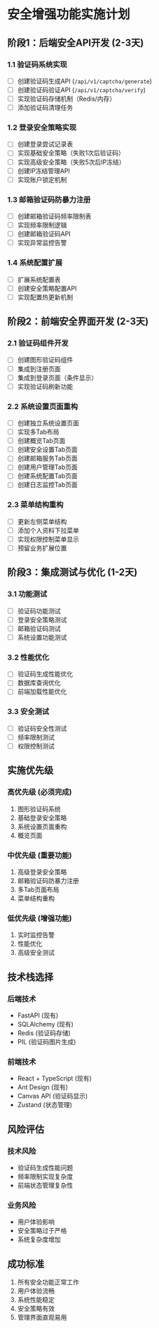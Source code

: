 # 安全增强功能实施计划

## 阶段1：后端安全API开发 (2-3天)

### 1.1 验证码系统实现
- [ ] 创建验证码生成API (`/api/v1/captcha/generate`)
- [ ] 创建验证码验证API (`/api/v1/captcha/verify`)
- [ ] 实现验证码存储机制（Redis/内存）
- [ ] 添加验证码清理任务

### 1.2 登录安全策略实现
- [ ] 创建登录尝试记录表
- [ ] 实现基础安全策略（失败1次后验证码）
- [ ] 实现高级安全策略（失败5次后IP冻结）
- [ ] 创建IP冻结管理API
- [ ] 实现账户锁定机制

### 1.3 邮箱验证码防暴力注册
- [ ] 创建邮箱验证码频率限制表
- [ ] 实现频率限制逻辑
- [ ] 创建邮箱验证码API
- [ ] 实现异常监控告警

### 1.4 系统配置扩展
- [ ] 扩展系统配置表
- [ ] 创建安全策略配置API
- [ ] 实现配置热更新机制

## 阶段2：前端安全界面开发 (2-3天)

### 2.1 验证码组件开发
- [ ] 创建图形验证码组件
- [ ] 集成到注册页面
- [ ] 集成到登录页面（条件显示）
- [ ] 实现验证码刷新功能

### 2.2 系统设置页面重构
- [ ] 创建独立系统设置页面
- [ ] 实现多Tab布局
- [ ] 创建概览Tab页面
- [ ] 创建安全设置Tab页面
- [ ] 创建邮箱服务Tab页面
- [ ] 创建用户管理Tab页面
- [ ] 创建系统配置Tab页面
- [ ] 创建日志监控Tab页面

### 2.3 菜单结构重构
- [ ] 更新左侧菜单结构
- [ ] 添加个人资料下拉菜单
- [ ] 实现权限控制菜单显示
- [ ] 预留业务扩展位置

## 阶段3：集成测试与优化 (1-2天)

### 3.1 功能测试
- [ ] 验证码功能测试
- [ ] 登录安全策略测试
- [ ] 邮箱验证码测试
- [ ] 系统设置功能测试

### 3.2 性能优化
- [ ] 验证码生成性能优化
- [ ] 数据库查询优化
- [ ] 前端加载性能优化

### 3.3 安全测试
- [ ] 验证码安全性测试
- [ ] 频率限制测试
- [ ] 权限控制测试

## 实施优先级

### 高优先级 (必须完成)
1. 图形验证码系统
2. 基础登录安全策略
3. 系统设置页面重构
4. 概览页面

### 中优先级 (重要功能)
1. 高级登录安全策略
2. 邮箱验证码防暴力注册
3. 多Tab页面布局
4. 菜单结构重构

### 低优先级 (增强功能)
1. 实时监控告警
2. 性能优化
3. 高级安全测试

## 技术栈选择

### 后端技术
- FastAPI (现有)
- SQLAlchemy (现有)
- Redis (验证码存储)
- PIL (验证码图片生成)

### 前端技术
- React + TypeScript (现有)
- Ant Design (现有)
- Canvas API (验证码显示)
- Zustand (状态管理)

## 风险评估

### 技术风险
- 验证码生成性能问题
- 频率限制实现复杂度
- 前端状态管理复杂性

### 业务风险
- 用户体验影响
- 安全策略过于严格
- 系统复杂度增加

## 成功标准
1. 所有安全功能正常工作
2. 用户体验流畅
3. 系统性能稳定
4. 安全策略有效
5. 管理界面直观易用
